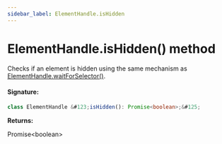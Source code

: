 ```yaml
---
sidebar_label: ElementHandle.isHidden
---
```


# ElementHandle.isHidden() method

Checks if an element is hidden using the same mechanism as [ElementHandle.waitForSelector()](./puppeteer.elementhandle.waitforselector.md).

#### Signature:

```typescript
class ElementHandle &#123;isHidden(): Promise<boolean>;&#125;
```

**Returns:**

Promise&lt;boolean&gt;
